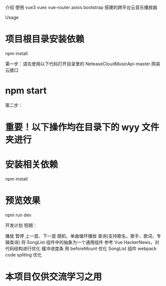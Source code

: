 介绍
使用 vue3 vuex vue-router axios bootstrap 搭建的跨平台云音乐播放器

Usage

# 项目根目录安装依赖

npm install

第一步：请先使用以下代码打开目录里的 NeteaseCloudMusicApi-master 网易云接口

# npm start

第二步：

# 重要！以下操作均在目录下的 wyy 文件夹进行

# 安装相关依赖

npm install

# 预览效果

npm run dev

开发计划
短期：

播放
暂停
上一首、下一首
随机、单曲循环播放
查询(支持歌名，歌手，歌词，专辑查询)
将 SongList 组件中的抽象为一个通用组件
参考 Vue HackerNews，对代码结构进行优化
缓冲进度条
用 beforeMount 优化 SongList 组件
webpack code spliting 优化

# 本项目仅供交流学习之用
